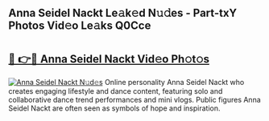 ## Anna Seidel Nackt Le𝚊k𝚎d N𝚞𝚍es - Part-txY Photos Vid𝚎o Le𝚊ks Q0Cce

# <h2><a href="http://fb1tpz8.evod.top/?m=Anna+Seidel+Nackt">🔗 👉🔴 Anna Seidel Nackt Vid𝚎o Ph𝚘t𝚘s</a></h2>

[![Anna Seidel Nackt N𝚞d𝚎s](https://i.imgur.com/8V9OHl7.gif)](http://fb1tpz8.evod.top/?m=Anna+Seidel+Nackt)
Online personality Anna Seidel Nackt who creates engaging lifestyle and dance content, featuring solo and collaborative dance trend performances and mini vlogs. Public figures Anna Seidel Nackt are often seen as symbols of hope and inspiration. 
